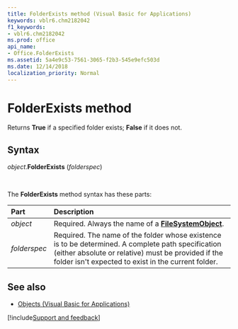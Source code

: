 ```yaml
---
title: FolderExists method (Visual Basic for Applications)
keywords: vblr6.chm2182042
f1_keywords:
- vblr6.chm2182042
ms.prod: office
api_name:
- Office.FolderExists
ms.assetid: 5a4e9c53-7561-3065-f2b3-545e9efc503d
ms.date: 12/14/2018
localization_priority: Normal
---
```



# FolderExists method

Returns **True** if a specified folder exists; **False** if it does not.

## Syntax

_object_.**FolderExists** (_folderspec_)

<br/>

The **FolderExists** method syntax has these parts:

|Part|Description|
|:-----|:-----|
| _object_|Required. Always the name of a **[FileSystemObject](filesystemobject-object.md)**.|
| _folderspec_|Required. The name of the folder whose existence is to be determined. A complete path specification (either absolute or relative) must be provided if the folder isn't expected to exist in the current folder.|

## See also

- [Objects (Visual Basic for Applications)](../objects-visual-basic-for-applications.md)

[!include[Support and feedback](~/includes/feedback-boilerplate.md)]
